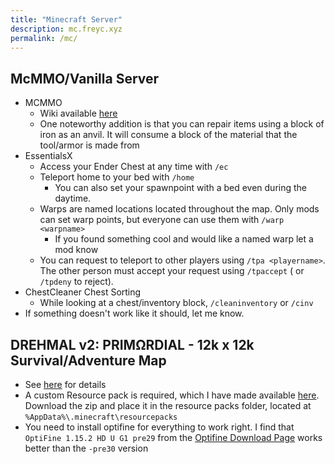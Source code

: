 ```yaml
---
title: "Minecraft Server"
description: mc.freyc.xyz
permalink: /mc/
---
```


## McMMO/Vanilla Server

* MCMMO
  * Wiki available [here](https://mcmmo.org/wiki/Main_Page)
  * One noteworthy addition is that you can repair items using a block of iron as an anvil. It will consume a block of the material that the tool/armor is made from
* EssentialsX
  * Access your Ender Chest at any time with `/ec`
  * Teleport home to your bed with `/home`
    * You can also set your spawnpoint with a bed even during the daytime.
  * Warps are named locations located throughout the map. Only mods can set warp points, but everyone can use them with `/warp <warpname>`
    * If you found something cool and would like a named warp let a mod know
  * You can request to teleport to other players using `/tpa <playername>`. The other person must accept your request using `/tpaccept` ( or `/tpdeny` to reject).
* ChestCleaner Chest Sorting
  * While looking at a chest/inventory block, `/cleaninventory` or `/cinv`
* If something doesn't work like it should, let me know.

## DREHMAL v2: PRIMΩRDIAL - 12k x 12k Survival/Adventure Map

* See [here](https://www.planetminecraft.com/project/drehmal-v2-prim-rdial-12k-x-12k-survival-adventure-map/) for details
* A custom Resource pack is required, which I have made available [here](https://github.com/calefrey/calefrey.github.io/blob/master/static/resource-packs/drehmal-v2.zip?raw=true).
Download the zip and place it in the resource packs folder, located at `%AppData%\.minecraft\resourcepacks`
* You need to install optifine for everything to work right. I find that `OptiFine 1.15.2 HD U G1 pre29` from the [Optifine Download Page](https://optifine.net/downloads) works better than the `-pre30` version